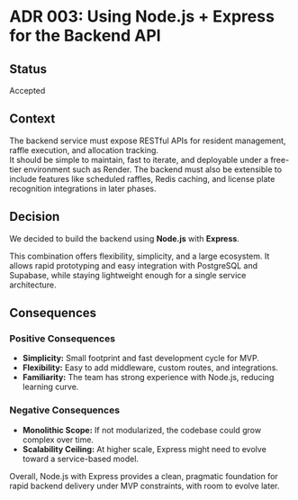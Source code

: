 # ADR 003: Using Node.js + Express for the Backend API

## Status

Accepted

## Context

The backend service must expose RESTful APIs for resident management, raffle execution, and allocation tracking.  
It should be simple to maintain, fast to iterate, and deployable under a free-tier environment such as Render. The backend must also be extensible to include features like scheduled raffles, Redis caching, and license plate recognition integrations in later phases.

## Decision

We decided to build the backend using **Node.js** with **Express**.

This combination offers flexibility, simplicity, and a large ecosystem. It allows rapid prototyping and easy integration with PostgreSQL and Supabase, while staying lightweight enough for a single service architecture.

## Consequences

### Positive Consequences

- **Simplicity:** Small footprint and fast development cycle for MVP.
- **Flexibility:** Easy to add middleware, custom routes, and integrations.
- **Familiarity:** The team has strong experience with Node.js, reducing learning curve.

### Negative Consequences

- **Monolithic Scope:** If not modularized, the codebase could grow complex over time.
- **Scalability Ceiling:** At higher scale, Express might need to evolve toward a service-based model.

Overall, Node.js with Express provides a clean, pragmatic foundation for rapid backend delivery under MVP constraints, with room to evolve later.

